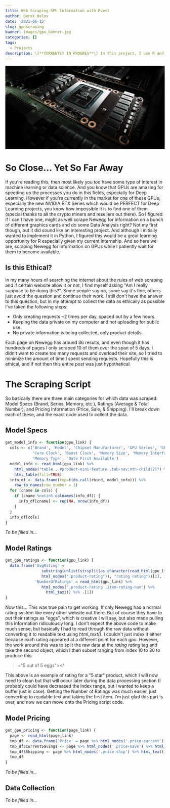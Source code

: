 ```yaml
---
title: Web Scraping GPU Information with Rvest
author: Derek Helms
date: '2021-06-15'
slug: gpuscraping
banner: images/gpu_banner.jpg
categories: []
tags:
  - Projects
description: \[**CURRENTLY IN PROGRES**\] In this project, I use R and its library **Rvest** to scrape Newegg for information about GPUs including price, rating, and model specs. The main emphasis of this project is Web Scraping, Data Cleaning, and Exploratory Data Analysis. The data may be used for modeling but the model type and purpose has yet to be determined. 
---
```


![](img/banner.jpg)

# So Close... Yet So Far Away
If you're reading this, then most likely you too have some type of interest in machine learning or data science. And you know that GPUs are amazing for speeding up the processes you do in this fields, especially for Deep Learning. However if you're currently in the market for one of these GPUs, especially the new NVIDIA RTX Series which would be PERFECT for Deep Learning projects, you know how impossible it is to find one of them (special thanks to all the crypto miners and resellers out there). So I figured if I can't have one, might as well scrape Newegg for information on a bunch of different graphics cards and do some Data Analysis right? Not my first though, but it did sound like an interesting project. And although I initially wanted to implement it in Python, I figured this would be a great learning opportunity for R especially given my current internship. And so here we are, scraping Newegg for information on GPUs while I patiently wait for them to become available.

## Is this Ethical?
In my many hours of searching the internet about the rules of web scraping and if certain website allow it or not, I find myself asking "Am I really suppose to be doing this?". Some people say no, some say it's fine, others just avoid the question and continue their work. I still don't have the answer to this question, but in my attempt to collect the data as ethically as possible I've taken the following steps:

- Only creating requests ~2 times per day, spaced out by a few hours.
- Keeping the data private on my computer and not uploading for public use.
- No private information is being collected, only product details.

Each page on Newegg has around 36 results, and even though it has hundreds of pages I only scraped 10 of them over the span of 5 days. I didn't want to create too many requests and overload their site, so I tried to minimize the amount of time I spent sending requests. Hopefully this is ethical, and if not then this entire post was just hypothetical.

# The Scraping Script
So basically there are three main categories for which data was scraped: Model Specs (Brand, Series, Memory, etc.), Ratings (Average & Total Number), and Pricing Information (Price, Sale, & Shipping). I'll break down each of these, and the exact code used to collect the data.

## Model Specs
``` r
get_model_info <- function(gpu_link) {
  cols <- c('Brand', 'Model', 'Chipset Manufacturer', 'GPU Series', 'GPU', 
            'Core Clock', 'Boost Clock', 'Memory Size', 'Memory Interface', 
            'Memory Type', 'Date First Available')
  model_info <- read_html(gpu_link) %>% 
    html_nodes("table , #product-mini-feature .tab-nav:nth-child(2)") %>% 
    html_table(fill=TRUE)
  info_df <- data.frame(tmp=t(do.call(rbind, model_info))) %>% 
    row_to_names(row_number = 1)
  for (cname in cols) {
    if (cname %notin% colnames(info_df)) {
      info_df[cname] <- rep(NA, nrow(info_df))
    }
  }
  info_df[cols]
}
```
*To be filled in...*

## Model Ratings
``` r
get_gpu_ratings <- function(gpu_link) {
  data.frame('AvgRating' = 
                substring(unlist(strsplit(as.character(read_html(gpu_link) %>% 
                html_nodes(".product-rating")), "rating rating"))[2], 10, 30),
             'NumberOfRatings' = read_html(gpu_link) %>% 
                html_nodes(".product-rating .item-rating-num") %>% 
                  html_text() %>% .[1])
}
```
Now this... This was true pain to get working. If only Newegg had a normal rating system like every other website out there. But of course they have to put their ratings as "eggs", which is creative I will say, but also made pulling this information ridiculously long. I don't expect the above code to make much sense, but basically I had to read through the raw data without converting it to readable text using *html_text()*. I couldn't just index it either because each rating appeared at a different point for each gpu. However, the work around this was to split the raw data at the *rating rating* tag and take the second object, which I then subset ranging from index 10 to 30 to produce this:

> ="5 out of 5 eggs"></

This above is an example of rating for a "5 star" product, which I will now need to clean but that will occur later during the data processing section (I probably could have decreased the index range, but I wanted to keep a buffer just in case). Getting the Number of Ratings was much easier, just converting to readable text and taking the first item. I'm just glad this part is over, and now we can move onto the Pricing script code.

## Model Pricing
``` r
get_gpu_pricing <- function(page_link) {
  page <- read_html(page_link)
  tmp_df <- data.frame('Price' = page %>% html_nodes('.price-current') %>% html_text())
  tmp_df$CurrentSavings <- page %>% html_nodes('.price-save') %>% html_text()
  tmp_df$Shipping <- page %>% html_nodes('.price-ship') %>% html_text()
  tmp_df
}
```
*To be filled in...*

## Data Collection
*To be filled in...*



